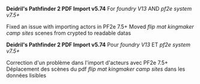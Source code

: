 **Deidril's Pathfinder 2 PDF Import v5.74**
For *foundry V13* AND *pf2e system v7.5+*

Fixed an issue with importing actors in PF2e 7.5+
Moved *flip mat kingmaker camp sites* scenes from crypted to readable datas

**Deidril's Pathfinder 2 PDF Import v5.74**
Pour *foundry V13* ET *pf2e system v7.5+*

Correction d'un problème dans l'import d'acteurs avec PF2e 7.5+
Déplacement des scènes du pdf *flip mat kingmaker camp sites* dans les données lisibles
